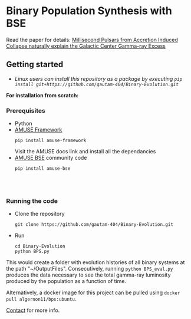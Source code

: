 # Binary Population Synthesis with BSE

Read the paper for details: [Millisecond Pulsars from Accretion Induced Collapse naturally explain the Galactic Center Gamma-ray Excess](https://arxiv.org/abs/2106.00222)

## Getting started
* *Linux users can install this repository as a package by executing `pip install git+https://github.com/gautam-404/Binary-Evolution.git`*

**For installation from scratch:**

### Prerequisites
* Python
* [AMUSE Framework](https://amuse.readthedocs.io/en/latest/install/howto-install-AMUSE.html)
    <br> 
    ```
    pip install amuse-framework
    ```
    Visit the AMUSE docs link and install all the dependancies
* [AMUSE BSE](https://amuse.readthedocs.io/en/latest/reference/available-codes.html#bse) community code
    <br> 
    ```
    pip install amuse-bse
    ```
<br>
<br>

### Running the code
* Clone the repository
    ```
    git clone https://github.com/gautam-404/Binary-Evolution.git
    ```
* Run 
    ```
    cd Binary-Evolution
    python BPS.py
    ```
This would create a folder with evolution histories of all binary systems at the path "~/OutputFiles". Consecutively, running `python BPS_eval.py` produces the data necessary to see the total gamma-ray luminosity produced by the population as a function of time. 

Alternatively, a docker image for this project can be pulled using `docker pull algernon11/bps:ubuntu`.

[Contact](mailto:anujgautam11@gmail.com) for more info.
